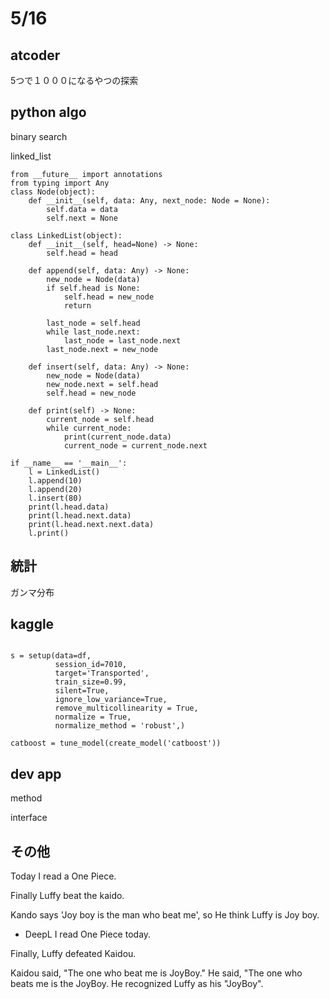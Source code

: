 # 5/16

## atcoder

5つで１０００になるやつの探索

## python algo

binary search

linked_list

```
from __future__ import annotations
from typing import Any
class Node(object):
    def __init__(self, data: Any, next_node: Node = None):
        self.data = data
        self.next = None

class LinkedList(object):
    def __init__(self, head=None) -> None:
        self.head = head

    def append(self, data: Any) -> None:
        new_node = Node(data)
        if self.head is None:
            self.head = new_node
            return

        last_node = self.head
        while last_node.next:
            last_node = last_node.next
        last_node.next = new_node

    def insert(self, data: Any) -> None:
        new_node = Node(data)
        new_node.next = self.head
        self.head = new_node

    def print(self) -> None:
        current_node = self.head
        while current_node:
            print(current_node.data)
            current_node = current_node.next

if __name__ == '__main__':
    l = LinkedList()
    l.append(10)
    l.append(20)
    l.insert(80)
    print(l.head.data)
    print(l.head.next.data)
    print(l.head.next.next.data)
    l.print()
```
## 統計
ガンマ分布

## kaggle
```

s = setup(data=df,
          session_id=7010,
          target='Transported',
          train_size=0.99,
          silent=True,
          ignore_low_variance=True,
          remove_multicollinearity = True,
          normalize = True,
          normalize_method = 'robust',)
          
catboost = tune_model(create_model('catboost'))

```

## dev app

method

interface

## その他

Today I read a One Piece. 

Finally Luffy beat the kaido.

Kando says 'Joy boy is the man who beat me', so He think Luffy is Joy boy.
- DeepL
I read One Piece today.

Finally, Luffy defeated Kaidou.

Kaidou said, "The one who beat me is JoyBoy." He said, "The one who beats me is the JoyBoy. He recognized Luffy as his "JoyBoy".
